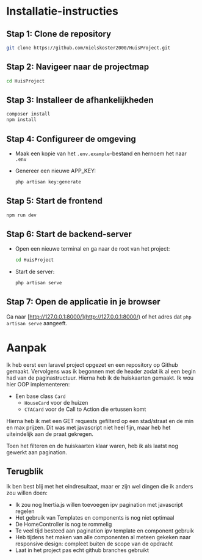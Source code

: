 # Installatie-instructies

## Stap 1: Clone de repository
```bash
git clone https://github.com/nielskoster2000/HuisProject.git
```

## Stap 2: Navigeer naar de projectmap
```bash
cd HuisProject
```

## Stap 3: Installeer de afhankelijkheden
```bash
composer install
npm install
```

## Stap 4: Configureer de omgeving
- Maak een kopie van het `.env.example`-bestand en hernoem het naar `.env`

- Genereer een nieuwe APP_KEY:
  ```bash
  php artisan key:generate
  ```

## Stap 5: Start de frontend
```bash
npm run dev
```

## Stap 6: Start de backend-server
- Open een nieuwe terminal en ga naar de root van het project:
  ```bash
  cd HuisProject
  ```
- Start de server:
  ```bash
  php artisan serve
  ```

## Stap 7: Open de applicatie in je browser
Ga naar [http://127.0.0.1:8000/](http://127.0.0.1:8000/) of het adres dat `php artisan serve` aangeeft.


# Aanpak
Ik heb eerst een laravel project opgezet en een repository op Github gemaakt. Vervolgens was ik begonnen met de header zodat ik al een begin had van de paginastructuur. Hierna heb ik de huiskaarten gemaakt. Ik wou hier OOP implementeren:
- Een base class `Card`
    - `HouseCard` voor de huizen
    - `CTACard` voor de Call to Action die ertussen komt

Hierna heb ik met een GET requests gefilterd op een stad/straat en de min en max prijzen. Dit was met javascript niet heel fijn, maar heb het uiteindelijk aan de praat gekregen. 

Toen het filteren en de huiskaarten klaar waren, heb ik als laatst nog gewerkt aan pagination. 

## Terugblik
Ik ben best blij met het eindresultaat, maar er zijn wel dingen die ik anders zou willen doen:
- Ik zou nog Inertia.js willen toevoegen ipv pagination met javascript regelen
- Het gebruik van Templates en components is nog niet optimaal
- De HomeController is nog te rommelig
- Te veel tijd besteed aan pagination ipv template en component gebruik
- Heb tijdens het maken van alle componenten al meteen gekeken naar responsive design: compleet buiten de scope van de opdracht
- Laat in het project pas echt github branches gebruikt

